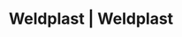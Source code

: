 ---
Filename: "eshop-products-variant110"
Link: "file:/Users/vinayakpatel/Downloads/www.weldplast.cz/eshop_products_compare/add/eshop-products-variant110"
product_name: "null"
product_id: "null"
title: "Weldplast | Weldplast"
product_desc: ""
product_specs: ""
product_downloads: ""
href: ""
p_desc_2: ""
accessories: ""
similar_products: ""
---